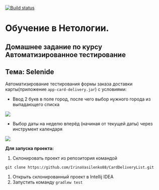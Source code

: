 [![Build status](https://ci.appveyor.com/api/projects/status/2a5he7sm8hwdjffc?svg=true)](https://ci.appveyor.com/project/IrinaVasilenko88/carddeliverylist)

# Обучение в Нетологии.

## Домашнее задание по курсу Автоматизированное тестирование

## Тема: Selenide

Автоматизирование тестирования формы заказа доставки карты(приложение ```app-card-delivery.jar```) с условиями: 

- Ввод 2 букв в поле город, после чего выбор нужного города из выпадающего списка

![](https://github.com/netology-code/aqa-homeworks/blob/aqa4/selenide/pic/dropdown.png)

- Выбор даты на неделю вперёд (начиная от текущей даты) через инструмент календаря

![](https://github.com/netology-code/aqa-homeworks/blob/aqa4/selenide/pic/calendar.png)

**Для запуска проекта:**
1. Склонировать проект из репозитория командой 

```
git clone https://github.com/IrinaVasilenko88/CardDeliveryList.git
``` 
1. Открыть склонированный проект в Intellij IDEA
1. Запустить команду ```gradlew test```
